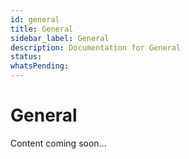 ```yaml
---
id: general
title: General
sidebar_label: General
description: Documentation for General
status: 
whatsPending: 
---
```


# General

Content coming soon...

